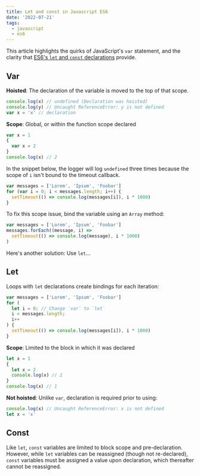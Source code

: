 ```yaml
---
title: Let and const in Javascript ES6
date: '2022-07-21'
tags:
  - javascript
  - es6
---
```


This article highlights the quirks of JavaScript's `var` statement, and the clarity that [ES6's `let` and `const` declarations](https://262.ecma-international.org/6.0/#sec-let-and-const-declarations) provide.<!-- more-LET me in -->

## Var

**Hoisted**: The declaration of the variable is moved to the top of that scope.

```js
console.log(x) // undefined (Declaration was hoisted)
console.log(y) // Uncaught ReferenceError: y is not defined
var x = 'x' // declaration
```

**Scope**: Global, or within the function scope declared

```js
var x = 1
{
  var x = 2
}
console.log(x) // 2
```

In the snippet below, the logger will log `undefined` three times because the scope of `i` isn't bound to the timeout callback.

```js
var messages = ['Lorem', 'Ipsum', 'Foobar']
for (var i = 0; i < messages.length; i++) {
  setTimeout(() => console.log(messages[i]), i * 1000)
}
```

To fix this scope issue, bind the variable using an `Array` method:

```js
var messages = ['Lorem', 'Ipsum', 'Foobar']
messages.forEach((message, i) =>
  setTimeout(() => console.log(message), i * 1000)
)
```

Here's another solution: Use `let`...

## Let

Loops with `let` declarations create bindings for each iteration:

```js
var messages = ['Lorem', 'Ipsum', 'Foobar']
for (
  let i = 0; // Change `var` to `let`
  i < messages.length;
  i++
) {
  setTimeout(() => console.log(messages[i]), i * 1000)
}
```

**Scope**: Limited to the block in which it was declared

```js
let x = 1
{
  let x = 2
  console.log(x) // 2
}
console.log(x) // 1
```

**Not hoisted**: Unlike `var`, declaration is required prior to using:

```js
console.log(x) // Uncaught ReferenceError: x is not defined
let x = 'x'
```

## Const

Like `let`, `const` variables are limited to block scope and pre-declaration. However, while `let` variables can be reassigned (though not re-declared), `const` variables must be assigned a value upon declaration, which thereafter cannot be reassigned.
